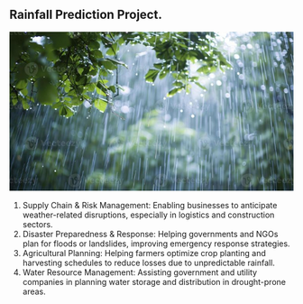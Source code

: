 ## Rainfall Prediction Project.
![image alt](https://github.com/OneBlack333/Images/blob/e7dc7aff46feb10c7f2a8dea44f96492fdb38630/AI%20generated%20Beautiful%20rain%20day%20view.jpg)

1) Supply Chain & Risk Management: Enabling businesses to anticipate weather-related disruptions, especially in logistics and construction sectors.
2) Disaster Preparedness & Response: Helping governments and NGOs plan for floods or landslides, improving emergency response strategies.
3) Agricultural Planning: Helping farmers optimize crop planting and harvesting schedules to reduce losses due to unpredictable rainfall.
4) Water Resource Management: Assisting government and utility companies in planning water storage and distribution in drought-prone areas.
